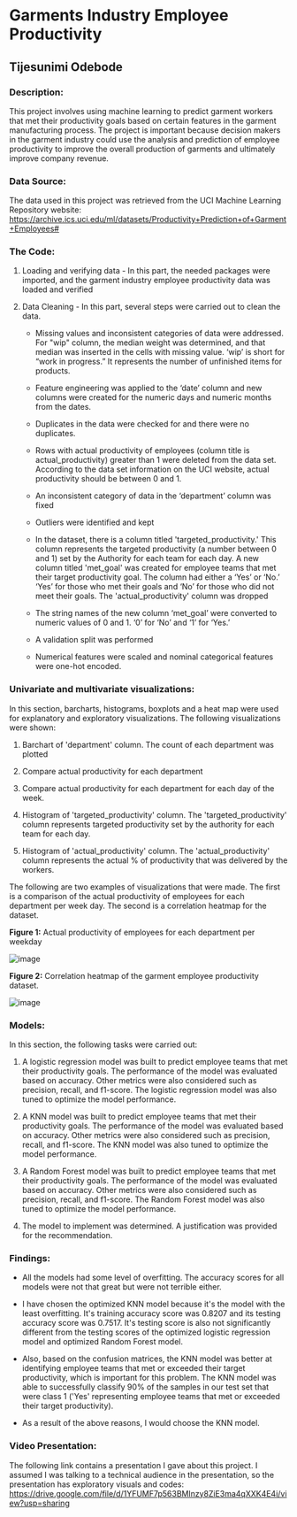 # Garments Industry Employee Productivity

## Tijesunimi Odebode

### Description:

This project involves using machine learning to predict garment workers that met their productivity goals based on certain features in the garment manufacturing process. The project is important because decision makers in the garment industry could use the analysis and prediction of employee productivity to improve the overall production of garments and ultimately improve company revenue.

### Data Source:

The data used in this project was retrieved from the UCI Machine Learning Repository website: https://archive.ics.uci.edu/ml/datasets/Productivity+Prediction+of+Garment+Employees#

### The Code:

1. Loading and verifying data - In this part, the needed packages were imported, and the garment industry employee productivity data was loaded and verified

2. Data Cleaning - In this part, several steps were carried out to clean the data. 

   * Missing values and inconsistent categories of data were addressed. For "wip" column, the median weight was determined, and that median was inserted in the cells with missing value. ‘wip’ is short for “work in progress.” It represents the number of unfinished items for products.

   * Feature engineering was applied to the ‘date’ column and new columns were created for the numeric days and numeric months from the dates.

   * Duplicates in the data were checked for and there were no duplicates. 

   * Rows with actual productivity of employees (column title is actual_productivity) greater than 1 were deleted from the data set. According to the data set information on the UCI website, actual productivity should be between 0 and 1.

   * An inconsistent category of data in the ‘department’ column was fixed

   * Outliers were identified and kept

   * In the dataset, there is a column titled 'targeted_productivity.' This column represents the targeted productivity (a number between 0 and 1) set by the Authority for each team for each day. A new column titled 'met_goal' was created for employee teams that met their target productivity goal. The column had either a ‘Yes’ or ‘No.’ ‘Yes’ for those who met their goals and ‘No’ for those who did not meet their goals. The 'actual_productivity' column was dropped

   * The string names of the new column ‘met_goal’ were converted to numeric values of 0 and 1. ‘0’ for ‘No’ and ‘1’ for ‘Yes.’

   * A validation split was performed

   * Numerical features were scaled and nominal categorical features were one-hot encoded.

### Univariate and multivariate visualizations:

In this section, barcharts, histograms, boxplots and a heat map were used for explanatory and exploratory visualizations. The following visualizations were shown:

1. Barchart of 'department' column. The count of each department was plotted

2. Compare actual productivity for each department

3. Compare actual productivity for each department for each day of the week.

4. Histogram of 'targeted_productivity' column. The 'targeted_productivity' column represents targeted productivity set by the authority for each team for each day.

5. Histogram of 'actual_productivity' column. The 'actual_productivity' column represents the actual % of productivity that was delivered by the workers.

The following are two examples of visualizations that were made. The first is a comparison of the actual productivity of employees for each department per week day. The second is a correlation heatmap for the dataset.

**Figure 1:** Actual productivity of employees for each department per weekday

![image](https://user-images.githubusercontent.com/97941938/162676304-ebba09c0-1fd6-4448-b948-f9451a651997.png)

**Figure 2:** Correlation heatmap of the garment employee productivity dataset.

![image](https://user-images.githubusercontent.com/97941938/162676415-8c78dc69-8772-46f8-91e8-348f0bbf49ee.png)

### Models:

In this section, the following tasks were carried out:

1. A logistic regression model was built to predict employee teams that met their productivity goals. The performance of the model was evaluated based on accuracy. Other metrics were also considered such as precision, recall, and f1-score. The logistic regression model was also tuned to optimize the model performance.

2. A KNN model was built to predict employee teams that met their productivity goals. The performance of the model was evaluated based on accuracy. Other metrics were also considered such as precision, recall, and f1-score. The KNN model was also tuned to optimize the model performance.

3. A Random Forest model was built to predict employee teams that met their productivity goals. The performance of the model was evaluated based on accuracy. Other metrics were also considered such as precision, recall, and f1-score. The Random Forest model was also tuned to optimize the model performance.

4. The model to implement was determined. A justification was provided for the recommendation.

### Findings:

- All the models had some level of overfitting. The accuracy scores for all models were not that great but were not terrible either.

- I have chosen the optimized KNN model because it's the model with the least overfitting. It's training accuracy score was 0.8207 and its testing accuracy score was 0.7517. It's testing score is also not significantly different from the testing scores of the optimized logistic regression model and optimized Random Forest model.

- Also, based on the confusion matrices, the KNN model was better at identifying employee teams that met or exceeded their target productivity, which is important for this problem. The KNN model was able to successfully classify 90% of the samples in our test set that were class 1 ('Yes' representing employee teams that met or exceeded their target productivity).

- As a result of the above reasons, I would choose the KNN model.

### Video Presentation:

The following link contains a presentation I gave about this project. I assumed I was talking to a technical audience in the presentation, so the presentation has exploratory visuals and codes: https://drive.google.com/file/d/1YFUMF7p563BMlnzy8ZiE3ma4qXXK4E4i/view?usp=sharing
